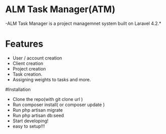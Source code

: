 
# ALM Task Manager(ATM)



-ALM Task Manager is a project managemnet system built on Laravel 4.2.*

# Features
  - User / account creation
  - Client creation
  - Project creation
  - Task creation. 
  - Assigning weights to tasks and more.


#Installation
-   Clone the repo(with git clone url  )
-   Run composer install( or composer update  )
-   Run php artisan migrate
-   Run php artisan db:seed
-   Start developing!
-   easy to setup!!! 
